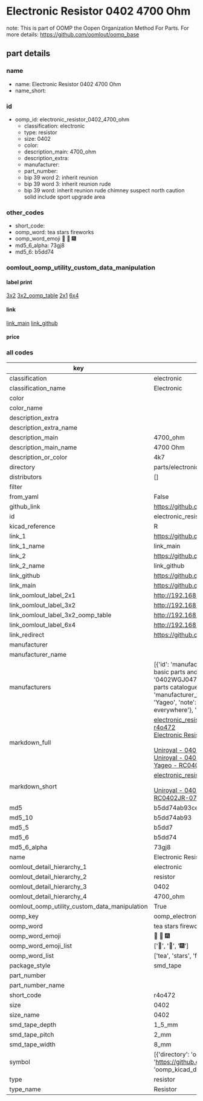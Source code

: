 # Electronic Resistor 0402 4700 Ohm  

note: This is part of OOMP the Oopen Organization Method For Parts. For more details: https://github.com/oomlout/oomp_base

##  part details
  







### name
* name: Electronic Resistor 0402 4700 Ohm
* name_short: 
### id
* oomp_id: electronic_resistor_0402_4700_ohm
  * classification: electronic
  * type: resistor
  * size: 0402
  * color: 
  * description_main: 4700_ohm
  * description_extra: 
  * manufacturer: 
  * part_number: 
  * bip 39 word 2: inherit reunion
  * bip 39 word 3: inherit reunion rude
  * bip 39 word: inherit reunion rude chimney suspect north caution solid include sport upgrade area

### other_codes
* short_code: 
* oomp_word: tea stars fireworks
* oomp_word_emoji :tea: :stars: :fireworks:
* md5_6_alpha: 73gj8
* md5_6: b5dd74






### oomlout_oomp_utility_custom_data_manipulation
#### label print
[3x2](http://192.168.1.245:1112/?label=oomp%2073gj8)
[3x2_oomp_table](http://192.168.1.108:1112/?label=oomp%2073gj8)
[2x1](http://192.168.1.242:1112/?label=oomp%2073gj8)
[6x4](http://192.168.1.55:1112/?label=oomp%2073gj8)    

#### link

[link_main](https://github.com/oomlout/oomlout_oomp_version_1_messy/tree/main/parts/electronic_resistor_0402_4700_ohm) [link_github](https://github.com/oomlout/oomlout_oomp_version_1_messy/tree/main/parts/electronic_resistor_0402_4700_ohm)                             

#### price







### all codes 
| key | value |  
| --- | --- |  
| classification | electronic |  
| classification_name | Electronic |  
| color |  |  
| color_name |  |  
| description_extra |  |  
| description_extra_name |  |  
| description_main | 4700_ohm |  
| description_main_name | 4700 Ohm |  
| description_or_color | 4k7 |  
| directory | parts/electronic_resistor_0402_4700_ohm |  
| distributors | [] |  
| filter |  |  
| from_yaml | False |  
| github_link | https://github.com/oomlout/oomlout_oomp_part_src/tree/main/parts/electronic_resistor_0402_4700_ohm |  
| id | electronic_resistor_0402_4700_ohm |  
| kicad_reference | R |  
| link_1 | https://github.com/oomlout/oomlout_oomp_version_1_messy/tree/main/parts/electronic_resistor_0402_4700_ohm |  
| link_1_name | link_main |  
| link_2 | https://github.com/oomlout/oomlout_oomp_version_1_messy/tree/main/parts/electronic_resistor_0402_4700_ohm |  
| link_2_name | link_github |  
| link_github | https://github.com/oomlout/oomlout_oomp_version_1_messy/tree/main/parts/electronic_resistor_0402_4700_ohm |  
| link_main | https://github.com/oomlout/oomlout_oomp_version_1_messy/tree/main/parts/electronic_resistor_0402_4700_ohm |  
| link_oomlout_label_2x1 | http://192.168.1.242:1112/?label=oomp%2073gj8 |  
| link_oomlout_label_3x2 | http://192.168.1.245:1112/?label=oomp%2073gj8 |  
| link_oomlout_label_3x2_oomp_table | http://192.168.1.108:1112/?label=oomp%2073gj8 |  
| link_oomlout_label_6x4 | http://192.168.1.55:1112/?label=oomp%2073gj8 |  
| link_redirect | https://github.com/oomlout/oomlout_oomp_version_1_messy/tree/main/parts/electronic_resistor_0402_4700_ohm |  
| manufacturer |  |  
| manufacturer_name |  |  
| manufacturers | [{'id': 'manufacturer_uniroyal', 'link': '', 'name': 'Uniroyal', 'note': {'reason': 'did this one first, but not in jlc pcb basic parts and 1 percent are and they are the same price', 'reason_short': 'not in jlc basic parts'}, 'part_number': '0402WGJ0472TCE'}, {'id': 'manufacturer_uniroyal', 'link': '', 'name': 'Uniroyal', 'note': {'reason': 'in the jlc basic parts catalogue', 'reason_short': 'jlc basic part'}, 'part_number': '0402WGF4701TCE'}, {'id': 'manufacturer_yageo', 'link': 'https://www.yageo.com/en/Chart/Download/pdf/RC0402JR-074K7L', 'name': 'Yageo', 'note': {'reason': 'yageo is a commonly cross referenced part number', 'reason_short': 'available everywhere'}, 'part_number': 'RC0402JR-074K7L'}] |  
| markdown_full | [electronic_resistor_0402_4700_ohm](none)<br>[r4o472](none)<br>[Electronic Resistor 0402 4700 Ohm](none)<br><br>[Uniroyal - 0402WGJ0472TCE- not in jlc basic parts]() [(L)  ](https://www.lcsc.com/search?q=0402WGJ0472TCE)[(D)  ](https://www.digikey.com/en/products?keywords=0402WGJ0472TCE)[(M)  ](https://www.mouser.com/Search/Refine?Keyword=0402WGJ0472TCE)[(N)  ](https://www.newark.com/search?st=0402WGJ0472TCE)[(SZ)  ](https://so.szlcsc.com/global.html?k=0402WGJ0472TCE)<br>[Uniroyal - 0402WGF4701TCE- jlc basic part]() [(L)  ](https://www.lcsc.com/search?q=0402WGF4701TCE)[(D)  ](https://www.digikey.com/en/products?keywords=0402WGF4701TCE)[(M)  ](https://www.mouser.com/Search/Refine?Keyword=0402WGF4701TCE)[(N)  ](https://www.newark.com/search?st=0402WGF4701TCE)[(SZ)  ](https://so.szlcsc.com/global.html?k=0402WGF4701TCE)<br>[Yageo - RC0402JR-074K7L- available everywhere](https://www.yageo.com/en/Chart/Download/pdf/RC0402JR-074K7L) [(L)  ](https://www.lcsc.com/search?q=RC0402JR-074K7L)[(D)  ](https://www.digikey.com/en/products?keywords=RC0402JR-074K7L)[(M)  ](https://www.mouser.com/Search/Refine?Keyword=RC0402JR-074K7L)[(N)  ](https://www.newark.com/search?st=RC0402JR-074K7L)[(SZ)  ](https://so.szlcsc.com/global.html?k=RC0402JR-074K7L)<br> |  
| markdown_short | [electronic_resistor_0402_4700_ohm](none)<br><br>[Uniroyal - 0402WGJ0472TCE- not in jlc basic parts]()[Uniroyal - 0402WGF4701TCE- jlc basic part]()[Yageo - RC0402JR-074K7L- available everywhere](https://www.yageo.com/en/Chart/Download/pdf/RC0402JR-074K7L) |  
| md5 | b5dd74ab93cea496596d628179ee139e |  
| md5_10 | b5dd74ab93 |  
| md5_5 | b5dd7 |  
| md5_6 | b5dd74 |  
| md5_6_alpha | 73gj8 |  
| name | Electronic Resistor 0402 4700 Ohm |  
| oomlout_detail_hierarchy_1 | electronic |  
| oomlout_detail_hierarchy_2 | resistor |  
| oomlout_detail_hierarchy_3 | 0402 |  
| oomlout_detail_hierarchy_4 | 4700_ohm |  
| oomlout_oomp_utility_custom_data_manipulation | True |  
| oomp_key | oomp_electronic_resistor_0402_4700_ohm |  
| oomp_word | tea stars fireworks |  
| oomp_word_emoji | :tea: :stars: :fireworks: |  
| oomp_word_emoji_list | [':tea:', ':stars:', ':fireworks:'] |  
| oomp_word_list | ['tea', 'stars', 'fireworks'] |  
| package_style | smd_tape |  
| part_number |  |  
| part_number_name |  |  
| short_code | r4o472 |  
| size | 0402 |  
| size_name | 0402 |  
| smd_tape_depth | 1_5_mm |  
| smd_tape_pitch | 2_mm |  
| smd_tape_width | 8_mm |  
| symbol | [{'directory': 'oomlout_oomp_symbol_bot/symbols/kicad_device_r//working/working.kicad_sym', 'index': 0, 'link': 'https://github.com/oomlout/oomlout_oomp_symbol_bot/tree/main/symbols/kicad_device_r', 'oomp_key': 'oomp_kicad_device_r'}] |  
| type | resistor |  
| type_name | Resistor |  
